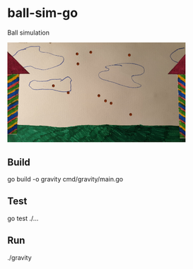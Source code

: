 # ball-sim-go

Ball simulation

<img src="assets/screenshot.png" alt="Ball Simulator Screenshot" width="80%" />

## Build

go build -o gravity cmd/gravity/main.go

## Test

go test ./...

## Run

./gravity

